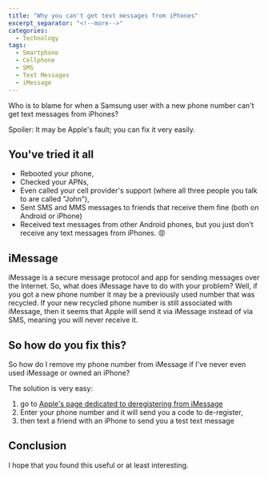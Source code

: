 ```yaml
---
title: "Why you can't get text messages from iPhones"
excerpt_separator: "<!--more-->"
categories:
  - Technology
tags:
  - Smartphone  
  - Cellphone
  - SMS
  - Text Messages
  - iMessage
---
```


Who is to blame for when a Samsung user with a new phone number can't get text messages from iPhones?

<!--more-->
Spoiler: It may be Apple's fault; you can fix it very easily.

## You've tried it all
* Rebooted your phone, 
* Checked your APNs,
* Even called your cell provider's support (where all three people you talk to are called "John"),
* Sent SMS and MMS messages to friends that receive them fine (both on Android or iPhone)
* Received text messages from other Android phones,
but you just don't receive any text messages from iPhones. 😡

## iMessage 

iMessage is a secure message protocol and app for sending messages over the Internet. So, what does iMessage have to do with your problem? Well, if you got a new phone number it may be a previously used number that was recycled. If your new recycled phone number is still associated with iMessage, then it seems that Apple will send it via iMessage instead of via SMS, meaning you will never receive it.

## So how do you fix this?

So how do I remove my phone number from iMessage if I've never even used iMessage or owned an iPhone? 

The solution is very easy: 
1. go to [Apple's page dedicated to deregistering from iMessage](https://selfsolve.apple.com/deregister-imessage)
2. Enter your phone number and it will send you a code to de-register, 
3. then text a friend with an iPhone to send you a test text message

## Conclusion
I hope that you found this useful or at least interesting. 